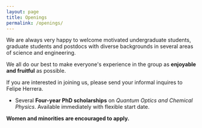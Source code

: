 ```yaml
---
layout: page
title: Openings
permalink: /openings/
---
```



We are always very happy to welcome motivated undergraduate students, graduate students and postdocs with diverse backgrounds in several areas of science and engineering. 

We all do our best to make everyone's experience in the group as **enjoyable and fruitful** as possible. 


If you are interested in joining us, please send your informal inquires to Felipe Herrera. 

* Several **Four-year PhD scholarships** on *Quantum Optics and Chemical Physics*. Available immediately with flexible start date. 
 
 **Women and minorities are encouraged to apply.**
